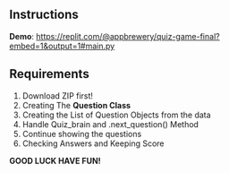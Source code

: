## Instructions

**Demo**: https://replit.com/@appbrewery/quiz-game-final?embed=1&output=1#main.py

## Requirements
1. Download ZIP first!
2. Creating The **Question Class**
3. Creating the List of Question Objects from the data
4. Handle Quiz_brain and .next_question() Method
5. Continue showing the questions
6. Checking Answers and Keeping Score


**GOOD LUCK HAVE FUN!**

